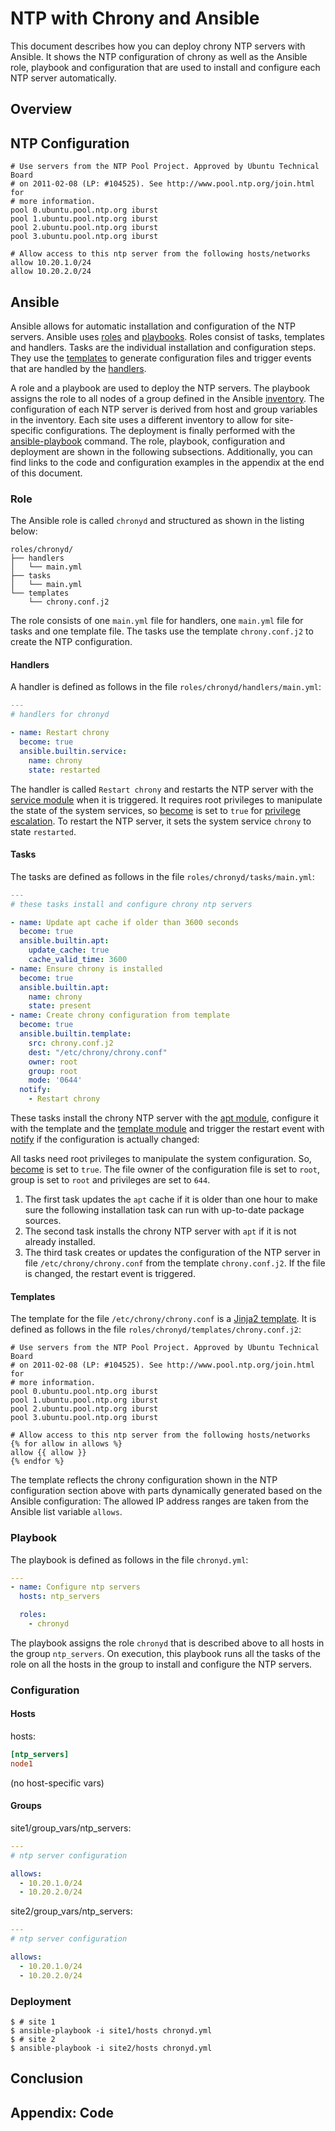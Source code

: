# NTP with Chrony and Ansible

This document describes how you can deploy chrony NTP servers with Ansible. It
shows the NTP configuration of chrony as well as the Ansible role, playbook and
configuration that are used to install and configure each NTP server
automatically.

## Overview

## NTP Configuration

```
# Use servers from the NTP Pool Project. Approved by Ubuntu Technical Board
# on 2011-02-08 (LP: #104525). See http://www.pool.ntp.org/join.html for
# more information.
pool 0.ubuntu.pool.ntp.org iburst
pool 1.ubuntu.pool.ntp.org iburst
pool 2.ubuntu.pool.ntp.org iburst
pool 3.ubuntu.pool.ntp.org iburst

# Allow access to this ntp server from the following hosts/networks
allow 10.20.1.0/24
allow 10.20.2.0/24
```

## Ansible

Ansible allows for automatic installation and configuration of the NTP
servers. Ansible uses [roles][roles] and [playbooks][playbooks]. Roles consist
of tasks, templates and handlers. Tasks are the individual installation and
configuration steps. They use the [templates][templates] to generate
configuration files and trigger events that are handled by the
[handlers][handlers].

A role and a playbook are used to deploy the NTP servers. The playbook assigns
the role to all nodes of a group defined in the Ansible [inventory][inventory].
The configuration of each NTP server is derived from host and group variables
in the inventory. Each site uses a different inventory to allow for
site-specific configurations. The deployment is finally performed with the
[ansible-playbook][ansible-playbook] command. The role, playbook, configuration
and deployment are shown in the following subsections. Additionally, you can
find links to the code and configuration examples in the appendix at the end of
this document.

### Role

The Ansible role is called `chronyd` and structured as shown in the listing
below:

```
roles/chronyd/
├── handlers
│   └── main.yml
├── tasks
│   └── main.yml
└── templates
    └── chrony.conf.j2
```

The role consists of one `main.yml` file for handlers, one `main.yml` file for
tasks and one template file. The tasks use the template `chrony.conf.j2` to
create the NTP configuration.

#### Handlers

A handler is defined as follows in the file `roles/chronyd/handlers/main.yml`:

```yaml
---
# handlers for chronyd

- name: Restart chrony
  become: true
  ansible.builtin.service:
    name: chrony
    state: restarted
```

The handler is called `Restart chrony` and restarts the NTP server with the
[service module][service] when it is triggered. It requires root privileges to
manipulate the state of the system services, so [become][become] is set to
`true` for [privilege escalation][privilege]. To restart the NTP server, it
sets the system service `chrony` to state `restarted`.

#### Tasks

The tasks are defined as follows in the file `roles/chronyd/tasks/main.yml`:

```yaml
---
# these tasks install and configure chrony ntp servers

- name: Update apt cache if older than 3600 seconds
  become: true
  ansible.builtin.apt:
    update_cache: true
    cache_valid_time: 3600
- name: Ensure chrony is installed
  become: true
  ansible.builtin.apt:
    name: chrony
    state: present
- name: Create chrony configuration from template
  become: true
  ansible.builtin.template:
    src: chrony.conf.j2
    dest: "/etc/chrony/chrony.conf"
    owner: root
    group: root
    mode: '0644'
  notify:
    - Restart chrony
```

These tasks install the chrony NTP server with the [apt module][apt], configure
it with the template and the [template module][template] and trigger the
restart event with [notify][notify] if the configuration is actually changed:

All tasks need root privileges to manipulate the system configuration. So,
[become][become] is set to `true`. The file owner of the configuration file is
set to `root`, group is set to `root` and privileges are set to `644`.

1. The first task updates the `apt` cache if it is older than one hour to make
   sure the following installation task can run with up-to-date package
   sources.
2. The second task installs the chrony NTP server with `apt` if it is not
   already installed.
3. The third task creates or updates the configuration of the NTP server in
   file `/etc/chrony/chrony.conf` from the template `chrony.conf.j2`. If the
   file is changed, the restart event is triggered.

#### Templates

The template for the file `/etc/chrony/chrony.conf` is a [Jinja2
template][jinja2]. It is defined as follows in the file
`roles/chronyd/templates/chrony.conf.j2`:

```jinja
# Use servers from the NTP Pool Project. Approved by Ubuntu Technical Board
# on 2011-02-08 (LP: #104525). See http://www.pool.ntp.org/join.html for
# more information.
pool 0.ubuntu.pool.ntp.org iburst
pool 1.ubuntu.pool.ntp.org iburst
pool 2.ubuntu.pool.ntp.org iburst
pool 3.ubuntu.pool.ntp.org iburst

# Allow access to this ntp server from the following hosts/networks
{% for allow in allows %}
allow {{ allow }}
{% endfor %}
```

The template reflects the chrony configuration shown in the NTP configuration
section above with parts dynamically generated based on the Ansible
configuration: The allowed IP address ranges are taken from the Ansible list
variable `allows`.

### Playbook

The playbook is defined as follows in the file `chronyd.yml`:

```yaml
---
- name: Configure ntp servers
  hosts: ntp_servers

  roles:
    - chronyd
```

The playbook assigns the role `chronyd` that is described above to all hosts in
the group `ntp_servers`. On execution, this playbook runs all the tasks of the
role on all the hosts in the group to install and configure the NTP servers.

### Configuration

#### Hosts

hosts:

```ini
[ntp_servers]
node1
```

(no host-specific vars)

#### Groups

site1/group_vars/ntp_servers:

```yaml
---
# ntp server configuration

allows:
  - 10.20.1.0/24
  - 10.20.2.0/24
```

site2/group_vars/ntp_servers:

```yaml
---
# ntp server configuration

allows:
  - 10.20.1.0/24
  - 10.20.2.0/24
```

### Deployment

```console
$ # site 1
$ ansible-playbook -i site1/hosts chronyd.yml
$ # site 2
$ ansible-playbook -i site2/hosts chronyd.yml
```

## Conclusion

## Appendix: Code

[roles]: https://docs.ansible.com/ansible/latest/playbook_guide/playbooks_reuse_roles.html
[playbooks]: https://docs.ansible.com/ansible/latest/playbook_guide/playbooks_intro.html
[templates]: https://docs.ansible.com/ansible/latest/playbook_guide/playbooks_templating.html
[handlers]: https://docs.ansible.com/ansible/latest/playbook_guide/playbooks_handlers.html
[inventory]: https://docs.ansible.com/ansible/latest/inventory_guide/intro_inventory.html
[ansible-playbook]: https://docs.ansible.com/ansible/latest/cli/ansible-playbook.html
[service]: https://docs.ansible.com/ansible/latest/collections/ansible/builtin/service_module.html
[become]: https://docs.ansible.com/ansible/latest/playbook_guide/playbooks_privilege_escalation.html#become-directives
[privilege]: https://docs.ansible.com/ansible/latest/playbook_guide/playbooks_privilege_escalation.html
[apt]: https://docs.ansible.com/ansible/latest/collections/ansible/builtin/apt_module.html
[template]: https://docs.ansible.com/ansible/latest/collections/ansible/builtin/template_module.html
[notify]: https://docs.ansible.com/ansible/latest/playbook_guide/playbooks_handlers.html#notifying-handlers
[jinja2]: https://jinja.palletsprojects.com/en/latest/templates/
